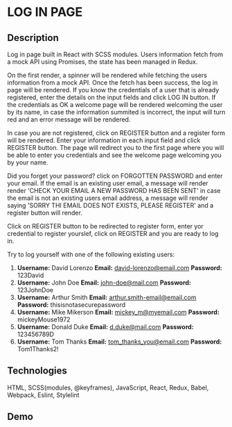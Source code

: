 # LOG IN PAGE

## Description
Log in page built in React with SCSS modules. Users information fetch from a mock API using Promises, the state has been managed in Redux.

On the first render, a spinner will be rendered while fetching the users information from a mock API. Once the fetch has been success, the log in page will be rendered. If you know the credentials of a user that is already registered, enter the details on the input fields and click LOG IN button. If the credentials as OK a welcome page will be rendered welcoming the user by its name, in case the information summited is incorrect, the input will turn red and an error message will be rendered.

In case you are not registered, click on REGISTER button and a register form will be rendered. Enter your information in each input field and click REGISTER button. The page will redirect you to the first page where you will be able to enter you credentials and see the welcome page welcoming you by your name.

Did you forget your password? click on FORGOTTEN PASSWORD and enter your email. If the email is an existing user email, a message will render render 'CHECK YOUR EMAIL A NEW PASSWORD HAS BEEN SENT' in case the email is not an existing users email address, a message will render saying 'SORRY THI EMAIL DOES NOT EXISTS, PLEASE REGISTER' and a register button will render.

Click on REGISTER button to be redirected to register form, enter yor credential to register yourslef, click on REGISTER and you are ready to log in.

Try to log yourself with one of the following existing users:
1. **Username:** David Lorenzo **Email:** david-lorenzo@email.com **Password:** 123David
2. **Username:** John Doe **Email:** john-doe@mail.com **Password:** 123JohnDoe
3. **Username:** Arthur Smith **Email:** arthur.smith-email@email.com **Password:** thisisnotasecurepassword
4. **Username:** Mike Mikerson **Email:** mickey_m@myemail.com **Password:** mickeyMouse1972
5. **Username:** Donald Duke **Email:** d.duke@mail.com **Password:** 123456789D
6. **Username:** Tom Thanks **Email:** tom_thanks_you@email.com **Password:** Tom1Thanks2!

## Technologies
HTML, SCSS(modules, @keyframes), JavaScript, React, Redux, Babel, Webpack, Eslint, Stylelint

## Demo

